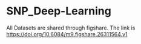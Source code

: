 # SNP_Deep-Learning
All Datasets are shared through figshare. The link is https://doi.org/10.6084/m9.figshare.26311564.v1 
